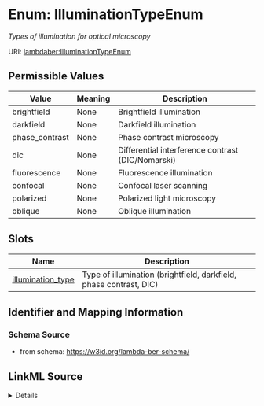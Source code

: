# Enum: IlluminationTypeEnum 




_Types of illumination for optical microscopy_



URI: [lambdaber:IlluminationTypeEnum](https://w3id.org/lambda-ber-schema/IlluminationTypeEnum)

## Permissible Values

| Value | Meaning | Description |
| --- | --- | --- |
| brightfield | None | Brightfield illumination |
| darkfield | None | Darkfield illumination |
| phase_contrast | None | Phase contrast microscopy |
| dic | None | Differential interference contrast (DIC/Nomarski) |
| fluorescence | None | Fluorescence illumination |
| confocal | None | Confocal laser scanning |
| polarized | None | Polarized light microscopy |
| oblique | None | Oblique illumination |




## Slots

| Name | Description |
| ---  | --- |
| [illumination_type](illumination_type.md) | Type of illumination (brightfield, darkfield, phase contrast, DIC) |





## Identifier and Mapping Information






### Schema Source


* from schema: https://w3id.org/lambda-ber-schema/






## LinkML Source

<details>
```yaml
name: IlluminationTypeEnum
description: Types of illumination for optical microscopy
from_schema: https://w3id.org/lambda-ber-schema/
rank: 1000
permissible_values:
  brightfield:
    text: brightfield
    description: Brightfield illumination
  darkfield:
    text: darkfield
    description: Darkfield illumination
  phase_contrast:
    text: phase_contrast
    description: Phase contrast microscopy
  dic:
    text: dic
    description: Differential interference contrast (DIC/Nomarski)
  fluorescence:
    text: fluorescence
    description: Fluorescence illumination
  confocal:
    text: confocal
    description: Confocal laser scanning
  polarized:
    text: polarized
    description: Polarized light microscopy
  oblique:
    text: oblique
    description: Oblique illumination

```
</details>